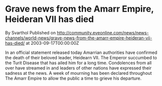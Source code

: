 # Grave news from the Amarr Empire, Heideran VII has died
By Svarthol
Published on http://community.eveonline.com/news/news-channels/world-news/grave-news-from-the-amarr-empire-heideran-vii-has-died/ at 2003-09-17T00:00:00Z

In an official statement released today Amarrian authorities have confirmed the death of their beloved leader, Heidearn VII. The Emperor succumbed to the Turit Disease that has ailed him for a long time. Condolences from all over have streamed in and leaders of other nations have expressed their sadness at the news. A week of mourning has been declared throughout The Amarr Empire to allow the public a time to grieve his departure.

